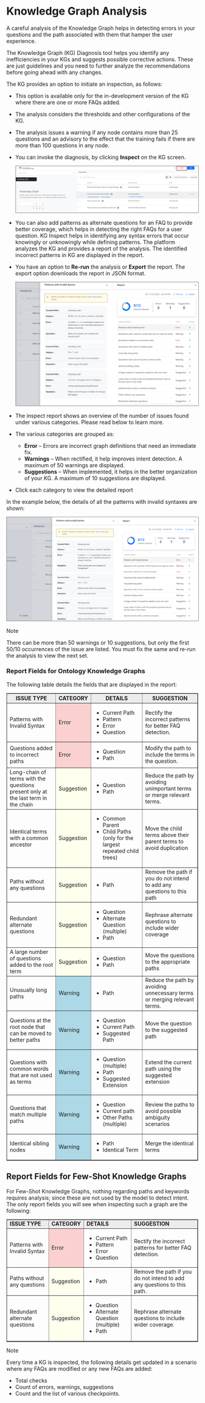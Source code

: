 # Knowledge Graph Analysis

A careful analysis of the Knowledge Graph helps in detecting errors in your questions and the path associated with them that hamper the user experience.

The Knowledge Graph (KG) Diagnosis tool helps you identify any inefficiencies in your KGs and suggests possible corrective actions. These are just guidelines and you need to further analyze the recommendations before going ahead with any changes.

The KG provides an option to initiate an inspection, as follows:

* This option is available only for the in-development version of the KG where there are one or more FAQs added.
* The analysis considers the thresholds and other configurations of the KG.
* The analysis issues a warning if any node contains more than 25 questions and an advisory to the effect that the training fails if there are more than 100 questions in any node.
* You can invoke the diagnosis, by clicking **Inspect** on the KG screen.

   <img src="../../automation/use-cases/images/KG_Inspect.png" alt="KG Inspect" title="KG Inspect" style="border: 1px solid gray; zoom:75%;">

* You can also add patterns as alternate questions for an FAQ to provide better coverage, which helps in detecting the right FAQs for a user question. KG Inspect helps in identifying any syntax errors that occur knowingly or unknowingly while defining patterns. 
The platform analyzes the KG and provides a report of the analysis. The identified incorrect patterns in KG are displayed in the report.

* You have an option to **Re-run** the analysis or **Export** the report. The export option downloads the report in JSON format.

   <img src="../../automation/use-cases/images/re-run-analysis.png" alt="re-run analysis" title="re-run analysis" style="border: 1px solid gray; zoom:75%;">

* The inspect report shows an overview of the number of issues found under various categories. Please read below to learn more.
* The various categories are grouped as:
    * **Error** – Errors are incorrect graph definitions that need an immediate fix.
    * **Warnings** – When rectified, it help improves intent detection. A maximum of 50 warnings are displayed.
    * **Suggestions** – When implemented, it helps in the better organization of your KG. A maximum of 10 suggestions are displayed.
* Click each category to view the detailed report

In the example below, the details of all the patterns with invalid syntaxes are shown:

<img src="../../automation/use-cases/images/example-patterns-with-invalid-syntaxes.png" alt="example of patterns with invalid syntaxes" title="example of patterns with invalid syntaxes" style="border: 1px solid gray; zoom:75%;">

<div class="admonition note">
<p class="admonition-title">Note</p>
<p>There can be more than 50 warnings or 10 suggestions, but only the first 50/10 occurrences of the issue are listed. You must fix the same and re-run the analysis to view the next set.</p>
</div>

### Report Fields for Ontology Knowledge Graphs

The following table details the fields that are displayed in the report:

<table border="1.5">
  <tr bgcolor="#ECECEC">
   <th><strong>ISSUE TYPE</strong>
   </th>
   <th><strong>CATEGORY</strong>
   </th>
   <th><strong>DETAILS</strong>
   </th>
   <th><strong>SUGGESTION</strong>
   </th>
  </tr>
  <tr>
   <td>Patterns with Invalid Syntax
   </td>
   <td bgcolor="#fad1d0">Error
   </td>
   <td>
<ul>

<li>Current Path

<li>Pattern

<li>Error

<li>Question
</li>
</ul>
   </td>
   <td>Rectify the incorrect patterns for better FAQ detection.
   </td>
  </tr>
  <tr>
   <td>Questions added to incorrect paths
   </td>
   <td bgcolor="#fad1d0">Error
   </td>
   <td>
<ul>

<li>Question

<li>Path
</li>
</ul>
   </td>
   <td>Modify the path to include the terms in the question.
   </td>
  </tr>
  <tr>
   <td>Long-chain of terms with the questions present only at the last term in the chain
   </td>
   <td bgcolor="#FFFFED">Suggestion
   </td>
   <td>
<ul>

<li>Question

<li>Path
</li>
</ul>
   </td>
   <td>Reduce the path by avoiding unimportant terms or merge relevant terms.
   </td>
  </tr>
  <tr>
   <td>Identical terms with a common ancestor
   </td>
   <td bgcolor="#FFFFED">Suggestion
   </td>
   <td>
<ul>

<li>Common Parent

<li>Child Paths (only for the largest repeated child trees)
</li>
</ul>
   </td>
   <td>Move the child terms above their parent terms to avoid duplication
   </td>
  </tr>
  <tr>
   <td>Paths without any questions
   </td>
   <td bgcolor="#FFFFED">Suggestion
   </td>
   <td>
<ul>

<li>Path
</li>
</ul>
   </td>
   <td>Remove the path if you do not intend to add any questions to this path
   </td>
  </tr>
  <tr>
   <td>Redundant alternate questions
   </td>
   <td bgcolor="#FFFFED">Suggestion
   </td>
   <td>
<ul>

<li>Question

<li>Alternate Question (multiple)

<li>Path
</li>
</ul>
   </td>
   <td>Rephrase alternate questions to include wider coverage
   </td>
  </tr>
  <tr>
   <td>A large number of questions added to the root term
   </td>
   <td bgcolor="#FFFFED">Suggestion
   </td>
   <td>
<ul>

<li>Question

<li>Path
</li>
</ul>
   </td>
   <td>Move the questions to the appropriate paths
   </td>
  </tr>
  <tr>
   <td>Unusually long paths
   </td>
 <td bgcolor="#ADD8E6">Warning
   </td>
   <td>
<ul>

<li>Path
</li>
</ul>
   </td>
   <td>Reduce the path by avoiding unnecessary terms or merging relevant terms.
   </td>
  </tr>
  <tr>
   <td>Questions at the root node that can be moved to better paths
   </td>
   <td bgcolor="#ADD8E6">Warning
   </td>
   <td>
<ul>

<li>Question

<li>Current Path

<li>Suggested Path
</li>
</ul>
   </td>
   <td>Move the question to the suggested path
   </td>
  </tr>
  <tr>
   <td>Questions with common words that are not used as terms
   </td>
    <td bgcolor="#ADD8E6">Warning
   </td>
   <td>
<ul>

<li>Question (multiple)

<li>Path

<li>Suggested Extension
</li>
</ul>
   </td>
   <td>Extend the current path using the suggested extension
   </td>
  </tr>
  <tr>
   <td>Questions that match multiple paths
   </td>
   <td bgcolor="#ADD8E6">Warning
   </td>
   <td>
<ul>

<li>Question

<li>Current path

<li>Other Paths (multiple)
</li>
</ul>
   </td>
   <td>Review the paths to avoid possible ambiguity scenarios
   </td>
  </tr>
  <tr>
   <td>Identical sibling nodes
   </td>
   <td bgcolor="#ADD8E6">Warning
   </td>
   <td>
<ul>

<li>Path

<li>Identical Term
</li>
</ul>
   </td>
   <td>Merge the identical terms
   </td>
  </tr>
</table>

## Report Fields for Few-Shot Knowledge Graphs

For Few-Shot Knowledge Graphs, nothing regarding paths and keywords requires analysis; since these are not used by the model to detect intent. The only report fields you will see when inspecting such a graph are the following: 
<table border="1.5">
<tr bgcolor="#ECECEC">
   <td><strong>ISSUE TYPE</strong>
   </td>
   <td><strong>CATEGORY </strong>
   </td>
   <td><strong>DETAILS</strong>
   </td>
   <td><strong>SUGGESTION</strong>
   </td>
  </tr>
  <tr>
   <td>Patterns with Invalid Syntax
   </td>
   <td bgcolor="#fad1d0">Error
   </td>
   <td>
<ul>

<li>Current Path

<li>Pattern

<li>Error

<li>Question
</li>
</ul>
   </td>
   <td>Rectify the incorrect patterns for better FAQ detection.
   </td>
  </tr>
  <tr>
   <td>Paths without any questions
   </td>
   <td bgcolor="#FFFFED">Suggestion
   </td>
   <td>
<ul>

<li>Path
</li>
</ul>
   </td>
   <td>Remove the path if you do not intend to add any questions to this path.
   </td>
  </tr>
  <tr>
   <td>Redundant alternate questions
   </td>
   <td bgcolor="#FFFFED">Suggestion
   </td>
   <td>
<ul>

<li>Question

<li>Alternate Question (multiple)

<li>Path
</li>
</ul>
   </td>
   <td>Rephrase alternate questions to include wider coverage.
   </td>
  </tr>
</table>

<div class="admonition note">
<p class="admonition-title">Note</p>
<p>Every time a KG is inspected, the following details get updated in a scenario where any FAQs are modified or any new FAQs are added:
<ul><li>Total checks</li>
<li>Count of errors, warnings, suggestions</li>
<li>Count and the list of various checkpoints.</li></ul></p>
</div>